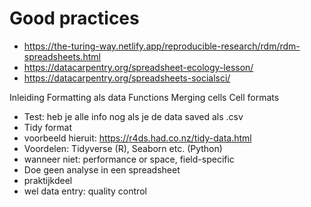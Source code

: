 # Good practices

- https://the-turing-way.netlify.app/reproducible-research/rdm/rdm-spreadsheets.html
- https://datacarpentry.org/spreadsheet-ecology-lesson/
- https://datacarpentry.org/spreadsheets-socialsci/


Inleiding
Formatting als data
Functions
Merging cells
Cell formats
- Test: heb je alle info nog als je de data saved als .csv
- Tidy format
- voorbeeld hieruit: https://r4ds.had.co.nz/tidy-data.html 
- Voordelen: Tidyverse (R), Seaborn etc. (Python)
- wanneer niet: performance or space, field-specific
- Doe geen analyse in een spreadsheet
- praktijkdeel
- wel data entry: quality control
